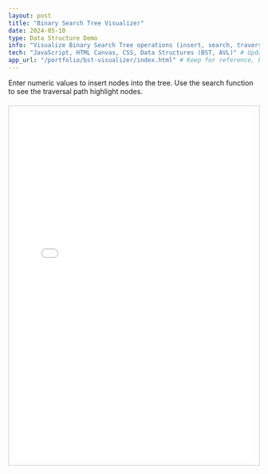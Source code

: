 ```yaml
---
layout: post
title: "Binary Search Tree Visualizer"
date: 2024-05-10
type: Data Structure Demo
info: "Visualize Binary Search Tree operations (insert, search, traversals, etc.) using HTML Canvas."
tech: "JavaScript, HTML Canvas, CSS, Data Structures (BST, AVL)" # Updated tech
app_url: "/portfolio/bst-visualizer/index.html" # Keep for reference, but not used for linking anymore
---
```


 Enter numeric values to insert nodes into the tree. Use the search function to see the traversal path highlight nodes. 

<div class="app-container" style="border: 1px solid #ccc; padding: 10px; margin-top: 20px;">
    <iframe id="bst-iframe" src="/portfolio/bst-visualizer/index.html" width="100%" height="700px" style="border:none; display: block;"></iframe> <!-- Added ID back -->
</div>

<script>
    window.addEventListener('message', function(event) {
        // Basic security check
        // if (event.origin !== window.location.origin) return;

        if (event.data && typeof event.data.frameHeight === 'number') {
            const iframe = document.getElementById('bst-iframe');
            if (iframe) {
                // Set height based on message from iframe
                iframe.style.height = (event.data.frameHeight) + 'px'; // Use height directly
            }
        }
    });
</script>
